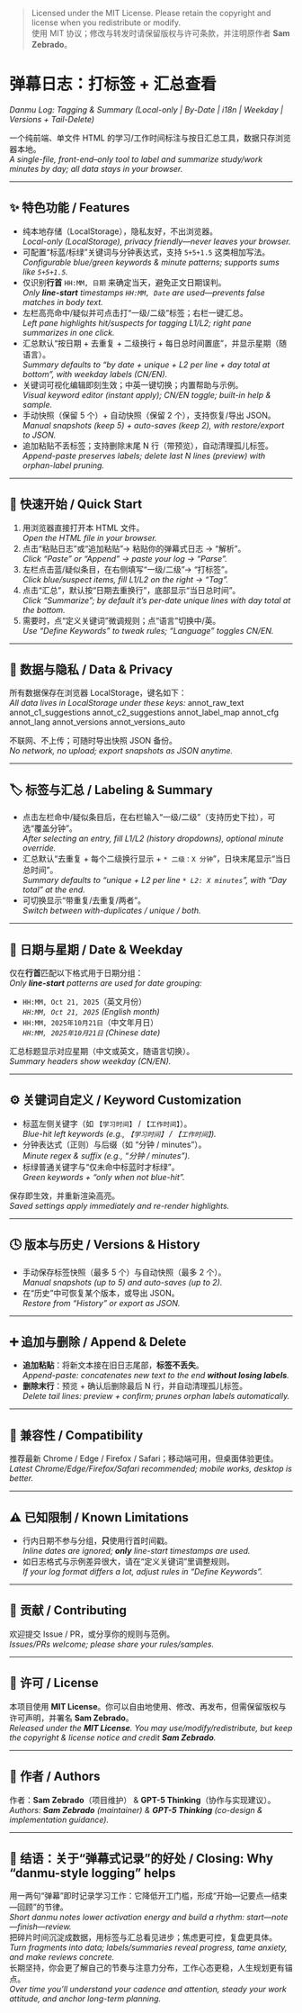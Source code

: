> Licensed under the MIT License. Please retain the copyright and license when you redistribute or modify.  
> 使用 MIT 协议；修改与转发时请保留版权与许可条款，并注明原作者 **Sam Zebrado**。

# 弹幕日志：打标签 + 汇总查看  
*Danmu Log: Tagging & Summary (Local-only | By-Date | i18n | Weekday | Versions + Tail-Delete)*

一个纯前端、单文件 HTML 的学习/工作时间标注与按日汇总工具，数据只存浏览器本地。  
*A single-file, front-end–only tool to label and summarize study/work minutes by day; all data stays in your browser.*

---

## ✨ 特色功能 / Features
- 纯本地存储（LocalStorage），隐私友好，不出浏览器。  
  *Local-only (LocalStorage), privacy friendly—never leaves your browser.*
- 可配置“标蓝/标绿”关键词与分钟表达式，支持 `5+5+1.5` 这类相加写法。  
  *Configurable blue/green keywords & minute patterns; supports sums like `5+5+1.5`.*
- 仅识别**行首** `HH:MM, 日期` 来确定当天，避免正文日期误判。  
  *Only **line-start** timestamps `HH:MM, Date` are used—prevents false matches in body text.*
- 左栏高亮命中/疑似并可点击打“一级/二级”标签；右栏一键汇总。  
  *Left pane highlights hit/suspects for tagging L1/L2; right pane summarizes in one click.*
- 汇总默认“按日期 + 去重复 + 二级换行 + 每日总时间置底”，并显示星期（随语言）。  
  *Summary defaults to “by date + unique + L2 per line + day total at bottom”, with weekday labels (CN/EN).*
- 关键词可视化编辑即刻生效；中英一键切换；内置帮助与示例。  
  *Visual keyword editor (instant apply); CN/EN toggle; built-in help & sample.*
- 手动快照（保留 5 个）+ 自动快照（保留 2 个），支持恢复/导出 JSON。  
  *Manual snapshots (keep 5) + auto-saves (keep 2), with restore/export to JSON.*
- 追加粘贴不丢标签；支持删除末尾 N 行（带预览），自动清理孤儿标签。  
  *Append-paste preserves labels; delete last N lines (preview) with orphan-label pruning.*

---

## 🚀 快速开始 / Quick Start
1. 用浏览器直接打开本 HTML 文件。  
   *Open the HTML file in your browser.*
2. 点击“粘贴日志”或“追加粘贴”→ 粘贴你的弹幕式日志 → “解析”。  
   *Click “Paste” or “Append” → paste your log → “Parse”.*
3. 左栏点击蓝/疑似条目，在右侧填写“一级/二级”→ “打标签”。  
   *Click blue/suspect items, fill L1/L2 on the right → “Tag”.*
4. 点击“汇总”，默认按“日期去重换行”，底部显示“当日总时间”。  
   *Click “Summarize”; by default it’s per-date unique lines with day total at the bottom.*
5. 需要时，点“定义关键词”微调规则；点“语言”切换中/英。  
   *Use “Define Keywords” to tweak rules; “Language” toggles CN/EN.*

---

## 🔐 数据与隐私 / Data & Privacy
所有数据保存在浏览器 LocalStorage，键名如下：  
*All data lives in LocalStorage under these keys:*
annot_raw_text
annot_c1_suggestions
annot_c2_suggestions
annot_label_map
annot_cfg
annot_lang
annot_versions
annot_versions_auto

不联网、不上传；可随时导出快照 JSON 备份。  
*No network, no upload; export snapshots as JSON anytime.*

---

## 🏷️ 标签与汇总 / Labeling & Summary
- 点击左栏命中/疑似条目后，在右栏输入“一级/二级”（支持历史下拉），可选“覆盖分钟”。  
  *After selecting an entry, fill L1/L2 (history dropdowns), optional minute override.*
- 汇总默认“去重复 + 每个二级换行显示 + `* 二级：X 分钟`”，日块末尾显示“当日总时间”。  
  *Summary defaults to “unique + L2 per line `* L2: X minutes`”, with “Day total” at the end.*
- 可切换显示“带重复/去重复/两者”。  
  *Switch between with-duplicates / unique / both.*

---

## 📅 日期与星期 / Date & Weekday
仅在**行首**匹配以下格式用于日期分组：  
*Only **line-start** patterns are used for date grouping:*
- `HH:MM, Oct 21, 2025`（英文月份）  
  *`HH:MM, Oct 21, 2025` (English month)*
- `HH:MM, 2025年10月21日`（中文年月日）  
  *`HH:MM, 2025年10月21日` (Chinese date)*

汇总标题显示对应星期（中文或英文，随语言切换）。  
*Summary headers show weekday (CN/EN).*

---

## ⚙️ 关键词自定义 / Keyword Customization
- 标蓝左侧关键字（如 `【学习时间】` / `【工作时间】`）。  
  *Blue-hit left keywords (e.g., `【学习时间】` / `【工作时间】`).*
- 分钟表达式（正则）与后缀（如 “分钟 / minutes”）。  
  *Minute regex & suffix (e.g., “分钟 / minutes”).*
- 标绿普通关键字与“仅未命中标蓝时才标绿”。  
  *Green keywords + “only when not blue-hit”.*

保存即生效，并重新渲染高亮。  
*Saved settings apply immediately and re-render highlights.*

---

## 🕓 版本与历史 / Versions & History
- 手动保存标签快照（最多 5 个）与自动快照（最多 2 个）。  
  *Manual snapshots (up to 5) and auto-saves (up to 2).*
- 在“历史”中可恢复某个版本，或导出 JSON。  
  *Restore from “History” or export as JSON.*

---

## ➕ 追加与删除 / Append & Delete
- **追加粘贴**：将新文本接在旧日志尾部，**标签不丢失**。  
  *Append-paste: concatenates new text to the end **without losing labels**.*
- **删除末行**：预览 + 确认后删除最后 N 行，并自动清理孤儿标签。  
  *Delete tail lines: preview + confirm; prunes orphan labels automatically.*

---

## 🧭 兼容性 / Compatibility
推荐最新 Chrome / Edge / Firefox / Safari；移动端可用，但桌面体验更佳。  
*Latest Chrome/Edge/Firefox/Safari recommended; mobile works, desktop is better.*

---

## ⚠️ 已知限制 / Known Limitations
- 行内日期不参与分组，**只**使用行首时间戳。  
  *Inline dates are ignored; **only** line-start timestamps are used.*
- 如日志格式与示例差异很大，请在“定义关键词”里调整规则。  
  *If your log format differs a lot, adjust rules in “Define Keywords”.*

---

## 🤝 贡献 / Contributing
欢迎提交 Issue / PR，或分享你的规则与范例。  
*Issues/PRs welcome; please share your rules/samples.*

---

## 📜 许可 / License
本项目使用 **MIT License**。你可以自由地使用、修改、再发布，但需保留版权与许可声明，并署名 **Sam Zebrado**。  
*Released under the **MIT License**. You may use/modify/redistribute, but keep the copyright & license notice and credit **Sam Zebrado**.*

---

## 👤 作者 / Authors
作者：**Sam Zebrado**（项目维护） & **GPT-5 Thinking**（协作与实现建议）。  
*Authors: **Sam Zebrado** (maintainer) & **GPT-5 Thinking** (co-design & implementation guidance).*

---

## 🧩 结语：关于“弹幕式记录”的好处 / Closing: Why “danmu-style logging” helps
用一两句“弹幕”即时记录学习工作：它降低开工门槛，形成“开始—记要点—结束—回顾”的节律。  
*Short danmu notes lower activation energy and build a rhythm: start—note—finish—review.*  
把碎片时间沉淀成数据，用标签与汇总看见进步；焦虑更可控，复盘更具体。  
*Turn fragments into data; labels/summaries reveal progress, tame anxiety, and make reviews concrete.*  
长期坚持，你会更了解自己的节奏与注意力分布，工作心态更稳，人生规划更有锚点。  
*Over time you’ll understand your cadence and attention, steady your work attitude, and anchor long-term planning.*
